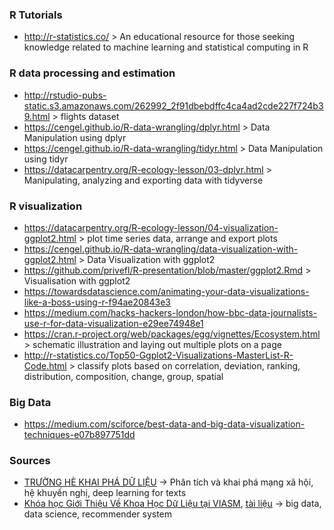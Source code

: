 ### R Tutorials
- http://r-statistics.co/ > An educational resource for those seeking knowledge related to machine learning and statistical computing in R

### R data processing and estimation
- http://rstudio-pubs-static.s3.amazonaws.com/262992_2f91dbebdffc4ca4ad2cde227f724b39.html > flights dataset
- https://cengel.github.io/R-data-wrangling/dplyr.html > Data Manipulation using dplyr
- https://cengel.github.io/R-data-wrangling/tidyr.html > Data Manipulation using tidyr
- https://datacarpentry.org/R-ecology-lesson/03-dplyr.html > Manipulating, analyzing and exporting data with tidyverse

### R visualization
- https://datacarpentry.org/R-ecology-lesson/04-visualization-ggplot2.html > plot time series data, arrange and export plots
- https://cengel.github.io/R-data-wrangling/data-visualization-with-ggplot2.html > Data Visualization with ggplot2
- https://github.com/privefl/R-presentation/blob/master/ggplot2.Rmd > Visualisation with ggplot2
- https://towardsdatascience.com/animating-your-data-visualizations-like-a-boss-using-r-f94ae20843e3
- https://medium.com/hacks-hackers-london/how-bbc-data-journalists-use-r-for-data-visualization-e29ee74948e1
- https://cran.r-project.org/web/packages/egg/vignettes/Ecosystem.html > schematic illustration and laying out multiple plots on a page
- http://r-statistics.co/Top50-Ggplot2-Visualizations-MasterList-R-Code.html > classify plots based on correlation, deviation, ranking, distribution, composition, change, group, spatial

### Big Data
- https://medium.com/sciforce/best-data-and-big-data-visualization-techniques-e07b897751dd

### Sources
- [TRƯỜNG HÈ KHAI PHÁ DỮ LIỆU](http://fit.uet.vnu.edu.vn/dmss2016/) -> Phân tích và khai phá mạng xã hội, hệ khuyến nghị, deep learning for texts
- [Khóa học Giới Thiệu Về Khoa Học Dữ Liệu tại VIASM](https://viasm.edu.vn/hdkh/khoa-hoc-gioi-thieu-ve-khoa-hoc-du-lieu-tai-ha-noi), [tài liệu](http://www.jaist.ac.jp/~bao/DS2017/) -> big data, data science, recommender system
